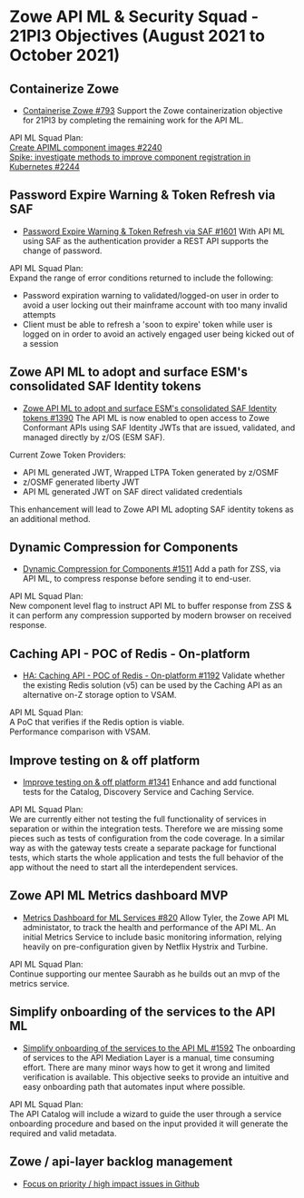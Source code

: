# Zowe API ML & Security Squad - 21PI3 Objectives (August 2021 to October 2021)


## Containerize Zowe

* [Containerise Zowe #793](https://github.com/zowe/zowe-install-packaging/issues/793)
Support the Zowe containerization objective for 21PI3 by completing the remaining work for the API ML.

API ML Squad Plan:  
[Create APIML component images #2240](https://github.com/zowe/zowe-install-packaging/issues/2240)  
[Spike: investigate methods to improve component registration in Kubernetes #2244](https://github.com/zowe/zowe-install-packaging/issues/2244)


## Password Expire Warning & Token Refresh via SAF

* [Password Expire Warning & Token Refresh via SAF #1601](https://github.com/zowe/api-layer/issues/1601)
With API ML using SAF as the authentication provider a REST API supports the change of password.  

API ML Squad Plan:  
Expand the range of error conditions returned to include the following:
- Password expiration warning to validated/logged-on user in order to avoid a user locking out their mainframe account with too many invalid attempts
- Client must be able to refresh a 'soon to expire' token while user is logged on in order to avoid an actively engaged user being kicked out of a session


## Zowe API ML to adopt and surface ESM's consolidated SAF Identity tokens

* [Zowe API ML to adopt and surface ESM's consolidated SAF Identity tokens #1390](https://github.com/zowe/api-layer/issues/1390)
The API ML is now enabled to open access to Zowe Conformant APIs using SAF Identity JWTs that are issued, validated, and managed directly by z/OS (ESM SAF).

Current Zowe Token Providers:
- API ML generated JWT, Wrapped LTPA Token generated by z/OSMF
- z/OSMF generated liberty JWT
- API ML generated JWT on SAF direct validated credentials  

This enhancement will lead to Zowe API ML adopting SAF identity tokens as an additional method.


## Dynamic Compression for Components

* [Dynamic Compression for Components #1511](https://github.com/zowe/api-layer/issues/1511)
Add a path for ZSS, via API ML, to compress response before sending it to end-user.

API ML Squad Plan:  
New component level flag to instruct API ML to buffer response from ZSS & it can perform any compression supported by modern browser on received response.


## Caching API - POC of Redis - On-platform

* [HA: Caching API - POC of Redis - On-platform #1192](https://github.com/zowe/api-layer/issues/1192)
Validate whether the existing Redis solution (v5) can be used by the Caching API as an alternative on-Z storage option to VSAM. 

API ML Squad Plan:  
A PoC that verifies if the Redis option is viable.  
Performance comparison with VSAM.


## Improve testing on & off platform

* [Improve testing on & off platform #1341](https://github.com/zowe/api-layer/issues/1341)
Enhance and add functional tests for the Catalog, Discovery Service and Caching Service. 

API ML Squad Plan:  
We are currently either not testing the full functionality of services in separation or within the integration tests. Therefore we are missing some pieces such as tests of configuration from the code coverage. In a similar way as with the gateway tests create a separate package for functional tests, which starts the whole application and tests the full behavior of the app without the need to start all the interdependent services.


## Zowe API ML Metrics dashboard MVP

* [Metrics Dashboard for ML Services #820](https://github.com/zowe/api-layer/issues/820)
Allow Tyler, the Zowe API ML administator, to track the health and performance of the API ML.
An initial Metrics Service to include basic monitoring information, relying heavily on pre-configuration given by Netflix Hystrix and Turbine.

API ML Squad Plan:  
Continue supporting our mentee Saurabh as he builds out an mvp of the metrics service. 


## Simplify onboarding of the services to the API ML

* [Simplify onboarding of the services to the API ML #1592](https://github.com/zowe/api-layer/issues/1592)
The onboarding of services to the API Mediation Layer is a manual, time consuming effort. There are many minor ways how to get it wrong and limited verification is available. This objective seeks to provide an intuitive and easy onboarding path that automates input where possible.

API ML Squad Plan:  
The API Catalog will include a wizard to guide the user through a service onboarding procedure and based on the input provided it will generate the required and valid metadata.


## Zowe / api-layer backlog management

* [Focus on priority / high impact issues in Github](https://github.com/zowe/api-layer/labels/21PI3)
